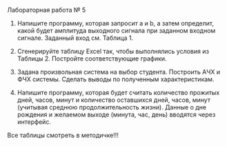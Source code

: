 Лабораторная работа № 5

1) Напишите программу, которая запросит a и b, а затем определит, какой будет амплитуда выходного сигнала при заданном входном сигнале. Заданный вход см. Таблица 1.

2) Сгенерируйте таблицу Excel так, чтобы выполнялись условия из Таблицы 2. Постройте соответствующие графики.

3) Задана произвольная система на выбор студента. Построить АЧХ и ФЧХ системы. Сделать выводы по полученным характеристикам.

4) Напишите программу, которая будет считать количество прожитых дней, часов, минут и количество оставшихся дней, часов, минут (учитывая среднюю продолжительность жизни). Данные о дне рождения и желаемом выходе (минута, час, день) вводятся через интерфейс.

Все таблицы смотреть в методичке!!!